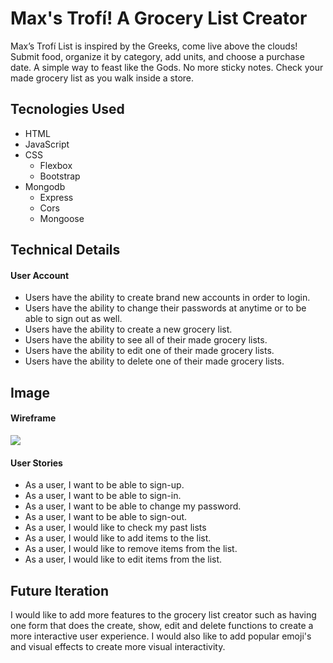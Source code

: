 # Max's Trofí! A Grocery List Creator
  Max’s Trofí List is inspired by the Greeks, come live above the clouds! Submit food, 
  organize it by category, add units, and choose a purchase date. A simple way to feast like
  the Gods. No more sticky notes. Check your made grocery list as you walk
  inside a store.
## Tecnologies Used
- HTML
- JavaScript
- CSS
   + Flexbox
   + Bootstrap
- Mongodb
  + Express
  + Cors
  + Mongoose
## Technical Details
#### User Account
- Users have the ability to create brand new accounts in order to login.
- Users have the ability to change their passwords at anytime or to be able to
  sign out as well.
- Users have the ability to create a new grocery list.
- Users have the ability to see all of their made grocery lists.
- Users have the ability to edit one of their made grocery lists.
- Users have the ability to delete one of their made grocery lists.
## Image
#### Wireframe
![](https://media.git.generalassemb.ly/user/30432/files/d00ee600-f7b5-11ea-8961-b12eb9596a9c)
#### User Stories
- As a user, I want to be able to sign-up.
- As a user, I want to be able to sign-in.
- As a user, I want to be able to change my password.
- As a user, I want to be able to sign-out.
- As a user, I would like to check my past lists
- As a user, I would like to add items to the list.
- As a user, I would like to remove items from the list.
- As a user, I would like to edit items from the list.
## Future Iteration
I would like to add more features to the grocery list creator such as having one
form that does the create, show, edit and delete functions to create a more
interactive user experience. I would also like to add popular emoji's and visual
effects to create more visual interactivity.
